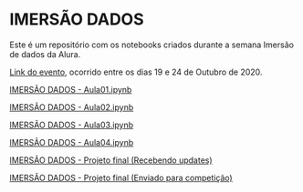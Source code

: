 # IMERSÃO DADOS 
Este é um repositório com os notebooks criados durante a semana Imersão de dados da Alura.

[Link do evento](https://www.alura.com.br/imersao-dados), ocorrido entre os dias 19 e 24 de Outubro de 2020.

[IMERSÃO DADOS - Aula01.ipynb](https://github.com/Daniel-ASG/IMERSAO_DADOS_ALURA/blob/main/IMERS%C3%83O_DADOS_Aula01.ipynb)

[IMERSÃO DADOS - Aula02.ipynb](https://github.com/Daniel-ASG/IMERSAO_DADOS_ALURA/blob/main/IMERS%C3%83O_DADOS_Aula02.ipynb)

[IMERSÃO DADOS - Aula03.ipynb](https://github.com/Daniel-ASG/IMERSAO_DADOS_ALURA/blob/main/IMERS%C3%83O_DADOS_Aula03.ipynb)

[IMERSÃO DADOS - Aula04.ipynb](https://github.com/Daniel-ASG/IMERSAO_DADOS_ALURA/blob/main/IMERS%C3%83O_DADOS_Aula04.ipynb)

[IMERSÃO DADOS - Projeto final (Recebendo updates)](https://github.com/Daniel-ASG/IMERSAO_DADOS_ALURA/blob/main/IMERS%C3%83O_DADOS_Alura.ipynb)

[IMERSÃO DADOS - Projeto final (Enviado para competição)](https://github.com/Daniel-ASG/IMERSAO_DADOS_ALURA/blob/main/Daniel_Alexandre_da_Silva_Gomes.ipynb)
